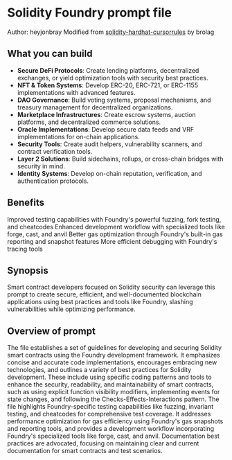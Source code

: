 # Solidity Foundry  prompt file

Author: heyjonbray
Modified from [solidity-hardhat-cursorrules](/rules/solidity-hardhat-cursorrules-prompt-file/) by brolag

## What you can build

- **Secure DeFi Protocols**: Create lending platforms, decentralized exchanges, or yield optimization tools with security best practices.
- **NFT & Token Systems**: Develop ERC-20, ERC-721, or ERC-1155 implementations with advanced features.
- **DAO Governance**: Build voting systems, proposal mechanisms, and treasury management for decentralized organizations.
- **Marketplace Infrastructures**: Create escrow systems, auction platforms, and decentralized commerce solutions.
- **Oracle Implementations**: Develop secure data feeds and VRF implementations for on-chain applications.
- **Security Tools**: Create audit helpers, vulnerability scanners, and contract verification tools.
- **Layer 2 Solutions**: Build sidechains, rollups, or cross-chain bridges with security in mind.
- **Identity Systems**: Develop on-chain reputation, verification, and authentication protocols.

## Benefits

Improved testing capabilities with Foundry's powerful fuzzing, fork testing, and cheatcodes
Enhanced development workflow with specialized tools like forge, cast, and anvil
Better gas optimization through Foundry's built-in gas reporting and snapshot features
More efficient debugging with Foundry's tracing tools

## Synopsis

Smart contract developers focused on Solidity security can leverage this prompt to create secure, efficient, and well-documented blockchain applications using best practices and tools like Foundry, slashing vulnerabilities while optimizing performance.

## Overview of  prompt

The  file establishes a set of guidelines for developing and securing Solidity smart contracts using the Foundry development framework. It emphasizes concise and accurate code implementations, encourages embracing new technologies, and outlines a variety of best practices for Solidity development. These include using specific coding patterns and tools to enhance the security, readability, and maintainability of smart contracts, such as using explicit function visibility modifiers, implementing events for state changes, and following the Checks-Effects-Interactions pattern. The file highlights Foundry-specific testing capabilities like fuzzing, invariant testing, and cheatcodes for comprehensive test coverage. It addresses performance optimization for gas efficiency using Foundry's gas snapshots and reporting tools, and provides a development workflow incorporating Foundry's specialized tools like forge, cast, and anvil. Documentation best practices are advocated, focusing on maintaining clear and current documentation for smart contracts and test scenarios.
